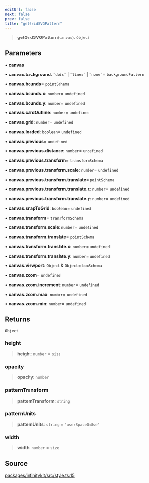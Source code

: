 ```yaml
---
editUrl: false
next: false
prev: false
title: "getGridSVGPattern"
---
```


> **getGridSVGPattern**(`canvas`): `Object`

## Parameters

• **canvas**

• **canvas\.background**: `"dots"` \| `"lines"` \| `"none"`= `backgroundPattern`

• **canvas\.bounds**= `pointSchema`

• **canvas\.bounds\.x**: `number`= `undefined`

• **canvas\.bounds\.y**: `number`= `undefined`

• **canvas\.cardOutline**: `number`= `undefined`

• **canvas\.grid**: `number`= `undefined`

• **canvas\.loaded**: `boolean`= `undefined`

• **canvas\.previous**= `undefined`

• **canvas\.previous\.distance**: `number`= `undefined`

• **canvas\.previous\.transform**= `transformSchema`

• **canvas\.previous\.transform\.scale**: `number`= `undefined`

• **canvas\.previous\.transform\.translate**= `pointSchema`

• **canvas\.previous\.transform\.translate\.x**: `number`= `undefined`

• **canvas\.previous\.transform\.translate\.y**: `number`= `undefined`

• **canvas\.snapToGrid**: `boolean`= `undefined`

• **canvas\.transform**= `transformSchema`

• **canvas\.transform\.scale**: `number`= `undefined`

• **canvas\.transform\.translate**= `pointSchema`

• **canvas\.transform\.translate\.x**: `number`= `undefined`

• **canvas\.transform\.translate\.y**: `number`= `undefined`

• **canvas\.viewport**: `Object` & `Object`= `boxSchema`

• **canvas\.zoom**= `undefined`

• **canvas\.zoom\.increment**: `number`= `undefined`

• **canvas\.zoom\.max**: `number`= `undefined`

• **canvas\.zoom\.min**: `number`= `undefined`

## Returns

`Object`

### height

> **height**: `number` = `size`

### opacity

> **opacity**: `number`

### patternTransform

> **patternTransform**: `string`

### patternUnits

> **patternUnits**: `string` = `'userSpaceOnUse'`

### width

> **width**: `number` = `size`

## Source

[packages/infinitykit/src/style.ts:15](https://github.com/nodenogg-in/alpha-p2p/blob/265a0e2/packages/infinitykit/src/style.ts#L15)
